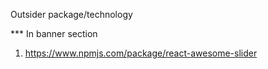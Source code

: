 
Outsider package/technology


*** In banner section
1. https://www.npmjs.com/package/react-awesome-slider
